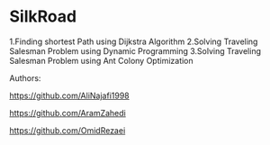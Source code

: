 # SilkRoad

1.Finding shortest Path using Dijkstra Algorithm
2.Solving Traveling Salesman Problem using Dynamic Programming
3.Solving Traveling Salesman Problem using Ant Colony Optimization

Authors:

https://github.com/AliNajafi1998

https://github.com/AramZahedi

https://github.com/OmidRezaei
